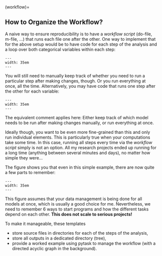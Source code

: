 (workflow)=

## How to Organize the Workflow?

A naive way to ensure reproducibility is to have a *workflow script* (do-file, m-file,
...) that runs each file one after the other. One way to implement that for the above
setup would be to have code for each step of the analysis and a loop over both
categorical variables within each step:

```{figure} ../figures/generated/steps_only_full.png
---
width: 35em
---
```

You will still need to manually keep track of whether you need to run a particular step
after making changes, though. Or you run everything at once, all the time.
Alternatively, you may have code that runs one step after the other for each variable:

```{figure} ../figures/generated/model_steps_full.png
---
width: 35em
---
```

The equivalent comment applies here: Either keep track of which model needs to be run
after making changes manually, or run everything at once.

Ideally though, you want to be even more fine-grained than this and only run individual
elements. This is particularly true when your computations take some time. In this case,
running all steps every time via the *workflow script* simply is not an option. All my
research projects ended up running for a long time (anything between several minutes and
days), no matter how simple they were...

The figure shows you that even in this simple example, there are now quite a few parts
to remember:

```{figure} ../figures/generated/model_steps_select.png
---
width: 35em
---
```

This figure assumes that your data management is being done for all models at once,
which is usually a good choice for me. Nevertheless, we need to remember 6 ways to start
programs and how the different tasks depend on each other. **This does not scale to
serious projects!**

To make it manageable, these templates

- store source files in directories for each of the steps of the analysis,
- store all outputs in a dedicated directory (tree),
- provide a worked example using pytask to manage the workflow (with a directed acyclic
  graph in the background).
